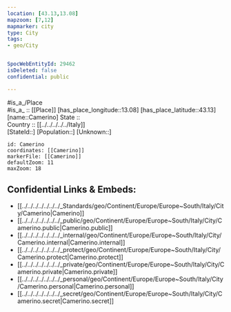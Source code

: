 ```yaml
---
location: [43.13,13.08] 
mapzoom: [7,12] 
mapmarker: city 
type: City
tags:
- geo/City


SpocWebEntityId: 29462
isDeleted: false
confidential: public

---
```

#is_a_/Place  
#is_a_ :: [[Place]] 
[has_place_longitude::13.08] 
[has_place_latitude::43.13] 
[name::Camerino] 
State ::  
Country :: [[../../../../../Italy]]  
[StateId::] 
[Population::] 
[Unknown::] 


```leaflet
id: Camerino
coordinates: [[Camerino]] 
markerFile: [[Camerino]] 
defaultZoom: 11 
maxZoom: 18
```


## Confidential Links & Embeds: 
- [[../../../../../../../_Standards/geo/Continent/Europe/Europe~South/Italy/City/Camerino|Camerino]] 
- [[../../../../../../../_public/geo/Continent/Europe/Europe~South/Italy/City/Camerino.public|Camerino.public]] 
- [[../../../../../../../_internal/geo/Continent/Europe/Europe~South/Italy/City/Camerino.internal|Camerino.internal]] 
- [[../../../../../../../_protect/geo/Continent/Europe/Europe~South/Italy/City/Camerino.protect|Camerino.protect]] 
- [[../../../../../../../_private/geo/Continent/Europe/Europe~South/Italy/City/Camerino.private|Camerino.private]] 
- [[../../../../../../../_personal/geo/Continent/Europe/Europe~South/Italy/City/Camerino.personal|Camerino.personal]] 
- [[../../../../../../../_secret/geo/Continent/Europe/Europe~South/Italy/City/Camerino.secret|Camerino.secret]] 
